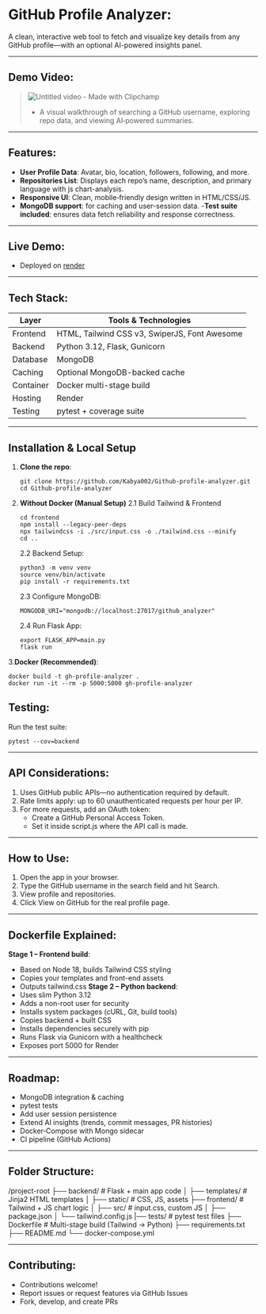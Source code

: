 # GitHub Profile Analyzer:
A clean, interactive web tool to fetch and visualize key details from any GitHub profile—with an optional AI-powered insights panel.

---
## Demo Video:
>![Untitled video - Made with Clipchamp](https://github.com/user-attachments/assets/326f4a0e-1605-4e2f-9008-9ed60467ddc8)
> - A visual walkthrough of searching a GitHub username, exploring repo data, and viewing AI‑powered summaries.

---
## Features:
- **User Profile Data**: Avatar, bio, location, followers, following, and more.  
- **Repositories List**: Displays each repo’s name, description, and primary language with js chart-analysis. 
- **Responsive UI**: Clean, mobile‑friendly design written in HTML/CSS/JS.
- **MongoDB support**: for caching and user-session data.
-**Test suite included**: ensures data fetch reliability and response correctness.

---
## Live Demo:
- Deployed on [render](https://github-profile-analyzer-amax.onrender.com)

---
## Tech Stack:
| Layer     | Tools & Technologies                          |
| --------- | --------------------------------------------- |
| Frontend  | HTML, Tailwind CSS v3, SwiperJS, Font Awesome |
| Backend   | Python 3.12, Flask, Gunicorn                  |
| Database  | MongoDB                                       |
| Caching   | Optional MongoDB-backed cache                 |
| Container | Docker multi-stage build                      |
| Hosting   | Render                                        |
| Testing   | pytest + coverage suite                       |

---
## Installation & Local Setup
1. **Clone the repo**:
   ```
   git clone https://github.com/Kabya002/Github-profile-analyzer.git
   cd Github-profile-analyzer
2. **Without Docker (Manual Setup)**
   2.1 Build Tailwind & Frontend
   ```
   cd frontend
   npm install --legacy-peer-deps
   npx tailwindcss -i ./src/input.css -o ./tailwind.css --minify
   cd ..
   ```
   2.2 Backend Setup:
   ```
   python3 -m venv venv
   source venv/bin/activate
   pip install -r requirements.txt
   ```
   2.3 Configure MongoDB:
   ```
   MONGODB_URI="mongodb://localhost:27017/github_analyzer"
   ```
   2.4 Run Flask App:
   ```
   export FLASK_APP=main.py
   flask run
   ```
3.**Docker (Recommended)**:
   ```
   docker build -t gh-profile-analyzer .
   docker run -it --rm -p 5000:5000 gh-profile-analyzer
   ```
## Testing:
Run the test suite:
```
pytest --cov=backend
```

---
## API Considerations:

1. Uses GitHub public APIs—no authentication required by default.
2. Rate limits apply: up to 60 unauthenticated requests per hour per IP.
3. For more requests, add an OAuth token:
     - Create a GitHub Personal Access Token.
     - Set it inside script.js where the API call is made.

---
## How to Use:
1. Open the app in your browser.
2. Type the GitHub username in the search field and hit Search.
3. View profile and repositories.
4. Click View on GitHub for the real profile page.

---
## Dockerfile Explained:
**Stage 1 – Frontend build**:
   - Based on Node 18, builds Tailwind CSS styling
   - Copies your templates and front-end assets
   - Outputs tailwind.css
**Stage 2 – Python backend**:
   - Uses slim Python 3.12
   - Adds a non-root user for security
   - Installs system packages (cURL, Git, build tools)
   - Copies backend + built CSS
   - Installs dependencies securely with pip
   - Runs Flask via Gunicorn with a healthcheck
   - Exposes port 5000 for Render

---
## Roadmap:
- MongoDB integration & caching
- pytest tests
- Add user session persistence
- Extend AI insights (trends, commit messages, PR histories)
- Docker‑Compose with Mongo sidecar
- CI pipeline (GitHub Actions)

---
## Folder Structure:
/project-root
├── backend/                # Flask + main app code
│   ├── templates/          # Jinja2 HTML templates
│   ├── static/             # CSS, JS, assets
├── frontend/               # Tailwind + JS chart logic
│   ├── src/                # input.css, custom JS
│   ├── package.json
│   └── tailwind.config.js
|── tests/                  # pytest test files
├── Dockerfile              # Multi-stage build (Tailwind → Python)
├── requirements.txt
├── README.md
└── docker-compose.yml  

---
## Contributing:
- Contributions welcome!
- Report issues or request features via GitHub Issues
- Fork, develop, and create PRs


